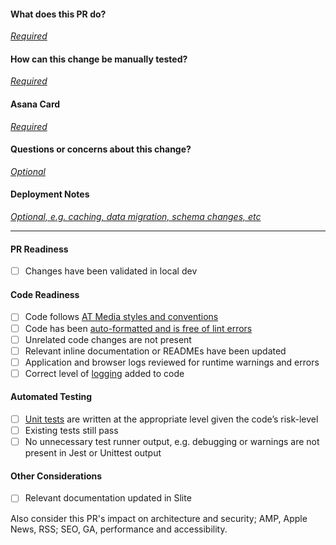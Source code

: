 #### What does this PR do?

[_Required_](https://apartmenttherapy.slite.com/app/channels/R54jSBx0aG/notes/88ULglsAB9#be26d1ca)

#### How can this change be manually tested?

[_Required_](https://apartmenttherapy.slite.com/app/channels/R54jSBx0aG/notes/88ULglsAB9#c83fdae1)

#### Asana Card

[_Required_](https://apartmenttherapy.slite.com/app/channels/R54jSBx0aG/notes/88ULglsAB9#8faf423b)

#### Questions or concerns about this change?

[_Optional_](https://apartmenttherapy.slite.com/app/channels/R54jSBx0aG/notes/88ULglsAB9#e2f6e513)

#### Deployment Notes

[_Optional, e.g. caching, data migration, schema changes, etc_](https://apartmenttherapy.slite.com/app/channels/R54jSBx0aG/notes/88ULglsAB9#56496765)

---

#### PR Readiness

* [ ] Changes have been validated in local dev

#### Code Readiness

* [ ] Code follows [AT Media styles and conventions](https://apartmenttherapy.slite.com/app/channels/R54jSBx0aG/notes/RCwBYjgA4B)
* [ ] Code has been [auto-formatted and is free of lint errors](https://apartmenttherapy.slite.com/app/channels/R54jSBx0aG/notes/BXnBJVigtW)
* [ ] Unrelated code changes are not present
* [ ] Relevant inline documentation or READMEs have been updated
* [ ] Application and browser logs reviewed for runtime warnings and errors
* [ ] Correct level of [logging](https://apartmenttherapy.slite.com/app/channels/R54jSBx0aG/notes/gwTZjrJhOy) added to code

#### Automated Testing

* [ ] [Unit tests](https://apartmenttherapy.slite.com/app/channels/R54jSBx0aG/notes/k6Uah8Iquw) are written at the appropriate level given the code’s risk-level
* [ ] Existing tests still pass
* [ ] No unnecessary test runner output, e.g. debugging or warnings are not present in Jest or Unittest output

#### Other Considerations

* [ ] Relevant documentation updated in Slite

Also consider this PR's impact on architecture and security; AMP, Apple News, RSS; SEO, GA, performance and accessibility.
